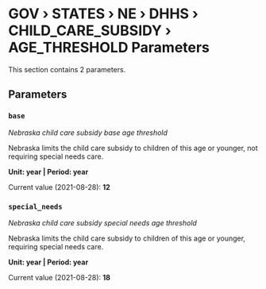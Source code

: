 # GOV › STATES › NE › DHHS › CHILD_CARE_SUBSIDY › AGE_THRESHOLD Parameters

This section contains 2 parameters.

## Parameters

### `base`
*Nebraska child care subsidy base age threshold*

Nebraska limits the child care subsidy to children of this age or younger, not requiring special needs care.

**Unit: year | Period: year**

Current value (2021-08-28): **12**


### `special_needs`
*Nebraska child care subsidy special needs age threshold*

Nebraska limits the child care subsidy to children of this age or younger, requiring special needs care.

**Unit: year | Period: year**

Current value (2021-08-28): **18**

